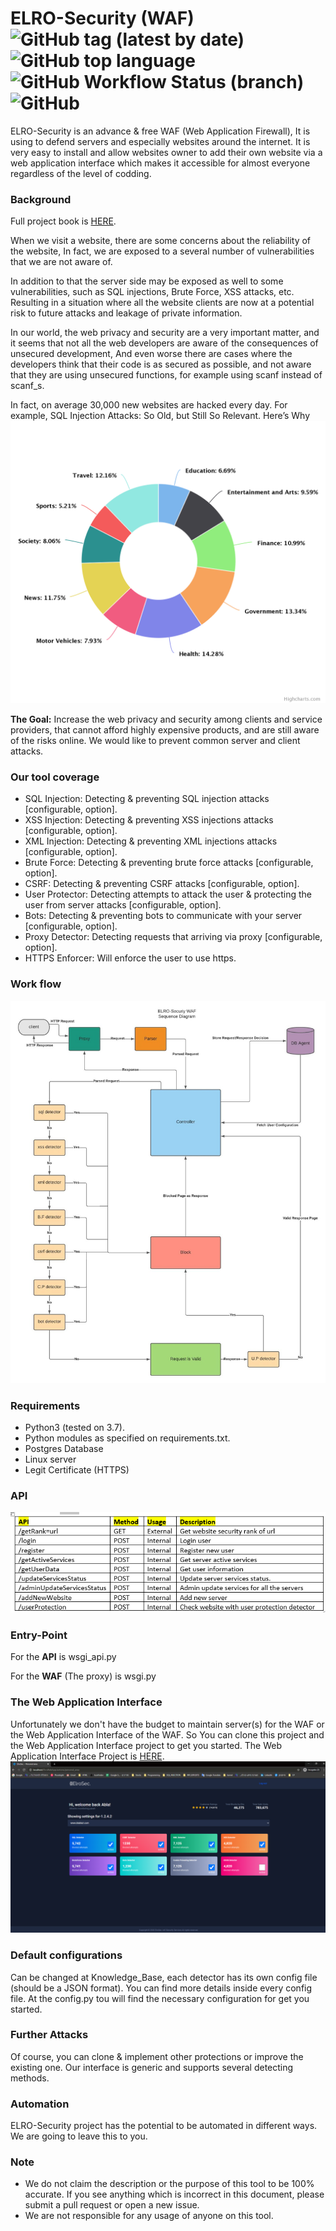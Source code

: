 # ELRO-Security (WAF) ![GitHub tag (latest by date)](https://img.shields.io/github/v/tag/eliranmaman/ELRO-Security-Project) ![GitHub top language](https://img.shields.io/github/languages/top/eliranmaman/ELRO-Security-Project) ![GitHub Workflow Status (branch)](https://img.shields.io/github/workflow/status/eliranmaman/WP-exploiter/Python%20application/master)  ![GitHub](https://img.shields.io/github/license/eliranmaman/ELRO-Security-Project) 
ELRO-Security is an advance & free WAF (Web Application Firewall), 
It is using to defend servers and especially websites around the internet. 
It is very easy to install and allow websites owner to add their own website 
via a web application interface which makes it accessible for almost everyone regardless of the level of codding.


### Background
Full project book is [HERE](docs/ELRO-Securiy-Project-Book.pdf).

When we visit a website, there are some concerns about the reliability of the website,
In fact, we are exposed to a several number of vulnerabilities that we are not aware of.

In addition to that the server side may be exposed as well to some vulnerabilities, 
such as SQL injections, Brute Force, XSS attacks, etc.
Resulting in a situation where all the website clients are now at a potential risk to future attacks and leakage of private information.

In our world, the web privacy and security are a very important matter, and it seems that not all the web developers are aware of the consequences of unsecured development,
And even worse there are cases where the developers think that their code is as secured as possible, and not aware that they are using unsecured functions, for example using scanf instead of scanf_s.

In fact, on average 30,000 new websites are hacked every day. For example, SQL Injection Attacks: So Old, but Still So Relevant. Here’s Why
![Drag Racing](docs/Background.png)

**The Goal:** Increase the web privacy and security among clients and service providers, that cannot afford highly expensive products, and are still aware of the risks online. We would like to prevent common server and client attacks.


### Our tool coverage 
* SQL Injection: Detecting & preventing SQL injection attacks [configurable, option].
* XSS Injection: Detecting & preventing XSS injections attacks [configurable, option].
* XML Injection: Detecting & preventing XML injections attacks [configurable, option].
* Brute Force: Detecting & preventing brute force attacks [configurable, option].
* CSRF: Detecting & preventing CSRF attacks [configurable, option].
* User Protector:   Detecting attempts to attack the user & protecting the user from server attacks [configurable, option].
* Bots: Detecting & preventing bots to communicate with your server [configurable, option].
* Proxy Detector: Detecting requests that arriving via proxy [configurable, option].
* HTTPS Enforcer: Will enforce the user to use https.

### Work flow
![Drag Racing](docs/Work_flow.jpeg)

### Requirements
* Python3 (tested on 3.7).
* Python modules as specified on requirements.txt.
* Postgres Database
* Linux server
* Legit Certificate (HTTPS)

### API
![Drag Racing](docs/API.png)

### Entry-Point
For the **API** is wsgi_api.py

For the **WAF** (The proxy) is wsgi.py

### The Web Application Interface
Unfortunately we don't have the budget to maintain server(s) for the WAF or the Web Application Interface of the WAF.
So You can clone this project and the Web Application Interface project to get you started.
The Web Application Interface Project is [HERE](https://github.com/royiHamo/ElroWebApp).
![Drag Racing](docs/WebApplicationInterface.png)


### Default configurations
Can be changed at Knowledge_Base, each detector has its own config file (should be a JSON format). 
You can find more details inside every config file.
At the config.py tou will find the necessary configuration for get you started.

### Further Attacks
Of course, you can clone & implement other protections or improve the existing one. Our interface is generic and supports several detecting methods.

### Automation
ELRO-Security project has the potential to be automated in different ways. 
We are going to leave this to you. 

### Note
* We do not claim the description or the purpose of this tool to be 100% accurate. If you see anything which is incorrect in this document, please submit a pull request or open a new issue.
* We are not responsible for any usage of anyone on this tool.
